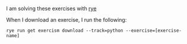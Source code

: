 I am solving these exercises with [rye](https://rye-up.com/)

When I download an exercise, I run the following:

```
rye run get exercism download --track=python --exercise=[exercise-name]
```
